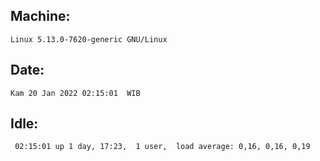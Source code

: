 ## Machine:
```
Linux 5.13.0-7620-generic GNU/Linux
```
## Date:
```
Kam 20 Jan 2022 02:15:01  WIB
```
## Idle:
```
 02:15:01 up 1 day, 17:23,  1 user,  load average: 0,16, 0,16, 0,19
```
